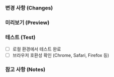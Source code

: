 ### 변경 사항 (Changes)
<!-- 주요 변경 사항을 간단히 작성해주세요 -->

### 미리보기 (Preview)
<!-- 
- 디자인/UI 변경: 스크린샷 첨부
- 새로운 기능: 동작 GIF/영상 첨부
- 문서 수정: 변경된 내용 요약
-->

### 테스트 (Test)
<!-- 테스트 방법 또는 테스트 완료 사항을 체크리스트로 작성해주세요 -->
- [ ] 로컬 환경에서 테스트 완료
- [ ] 브라우저 호환성 확인 (Chrome, Safari, Firefox 등)

### 참고 사항 (Notes)
<!-- 리뷰어가 알아야 할 내용이나 관련 이슈 번호를 작성해주세요 -->
